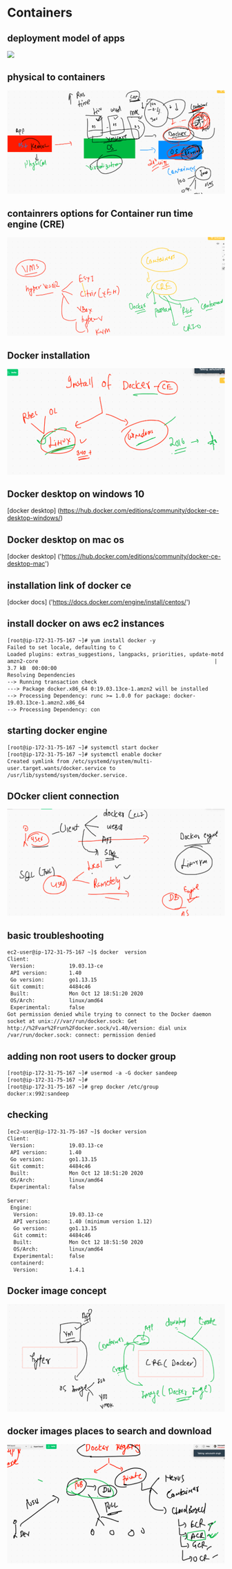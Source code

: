 # Containers 

## deployment model of apps

<img src="app.png">

## physical to containers 

<img src="p2c.png">


## containrers options for Container run time engine (CRE)

<img src="cre.png">

## Docker installation 

<img src="c_install.png">

## Docker desktop on windows 10

[docker desktop] (https://hub.docker.com/editions/community/docker-ce-desktop-windows/)

## Docker desktop on mac os

[docker desktop] ('https://hub.docker.com/editions/community/docker-ce-desktop-mac')


## installation link of docker ce 

[docker docs] ('https://docs.docker.com/engine/install/centos/')

## install docker on aws ec2 instances

```
[root@ip-172-31-75-167 ~]# yum install docker -y
Failed to set locale, defaulting to C
Loaded plugins: extras_suggestions, langpacks, priorities, update-motd
amzn2-core                                                         | 3.7 kB  00:00:00     
Resolving Dependencies
--> Running transaction check
---> Package docker.x86_64 0:19.03.13ce-1.amzn2 will be installed
--> Processing Dependency: runc >= 1.0.0 for package: docker-19.03.13ce-1.amzn2.x86_64
--> Processing Dependency: con

```

## starting docker engine 

```
[root@ip-172-31-75-167 ~]# systemctl start docker 
[root@ip-172-31-75-167 ~]# systemctl enable docker 
Created symlink from /etc/systemd/system/multi-user.target.wants/docker.service to /usr/lib/systemd/system/docker.service.

```


## DOcker client connection 

<img src="dockerconn.png">

## basic troubleshooting 

```
ec2-user@ip-172-31-75-167 ~]$ docker  version 
Client:
 Version:           19.03.13-ce
 API version:       1.40
 Go version:        go1.13.15
 Git commit:        4484c46
 Built:             Mon Oct 12 18:51:20 2020
 OS/Arch:           linux/amd64
 Experimental:      false
Got permission denied while trying to connect to the Docker daemon socket at unix:///var/run/docker.sock: Get http://%2Fvar%2Frun%2Fdocker.sock/v1.40/version: dial unix /var/run/docker.sock: connect: permission denied

```

## adding non root users to docker group

```
[root@ip-172-31-75-167 ~]# usermod -a -G docker sandeep 
[root@ip-172-31-75-167 ~]# 
[root@ip-172-31-75-167 ~]# grep docker /etc/group
docker:x:992:sandeep

```

## checking 

```
[ec2-user@ip-172-31-75-167 ~]$ docker version 
Client:
 Version:           19.03.13-ce
 API version:       1.40
 Go version:        go1.13.15
 Git commit:        4484c46
 Built:             Mon Oct 12 18:51:20 2020
 OS/Arch:           linux/amd64
 Experimental:      false

Server:
 Engine:
  Version:          19.03.13-ce
  API version:      1.40 (minimum version 1.12)
  Go version:       go1.13.15
  Git commit:       4484c46
  Built:            Mon Oct 12 18:51:50 2020
  OS/Arch:          linux/amd64
  Experimental:     false
 containerd:
  Version:          1.4.1

```


## Docker image concept

<img src="di.png">

## docker images places to search and download 

<img src="reg.png">

